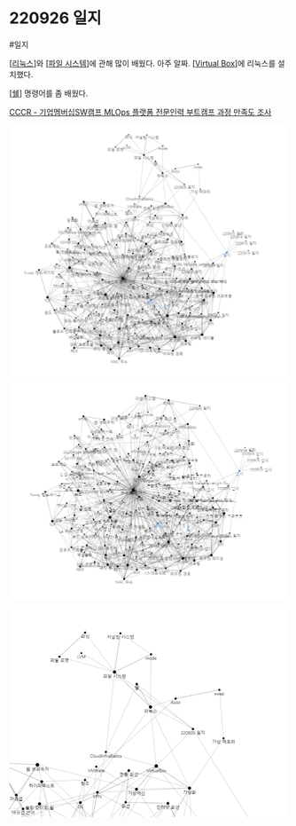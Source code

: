 # 220926 일지

#일지

[[리눅스]]와 [[파일 시스템]]에 관해 많이 배웠다. 아주 알짜. 
[[Virtual Box]]에 리눅스를 설치했다. 

[[쉘]] 명령어를 좀 배웠다. 

[CCCR - 기업멤버십SW캠프 MLOps 플랫폼 전문인력 부트캠프 과정 만족도 조사](https://url.kr/ircwyp)

![전체 그림](../attachments/2022-09-26-18-20-04.png)
![전체 그림 2](../attachments/2022-09-26-18-23-03.png)

![오늘 배운 것](../attachments/2022-09-26-18-20-57.png)


[//begin]: # "Autogenerated link references for markdown compatibility"
[리눅스]: ../docs/리눅스.md "리눅스"
[파일 시스템]: <../docs/파일 시스템.md> "파일 시스템"
[Virtual Box]: <../docs/Virtual Box.md> "VirtualBox"
[쉘]: ../docs/쉘.md "쉘"
[//end]: # "Autogenerated link references"